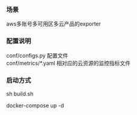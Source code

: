 ### 场景
aws多账号多可用区多云产品的exporter

### 配置说明
conf/configs.py  配置文件    
conf/metrics/*.yaml 相对应的云资源的监控指标文件

### 启动方式
sh build.sh  

docker-compose up -d
